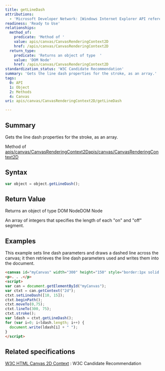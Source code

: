 ```yaml
---
title: getLineDash
attributions:
  - 'Microsoft Developer Network: [Windows Internet Explorer API reference Article](http://msdn.microsoft.com/en-us/library/ie/hh828809%28v=vs.85%29.aspx)'
readiness: 'Ready to Use'
relationships:
  method_of:
    predicate: 'Method of '
    value: apis/canvas/CanvasRenderingContext2D
    href: /apis/canvas/CanvasRenderingContext2D
  return_type:
    predicate: 'Returns an object of type  '
    value: 'DOM Node'
    href: /apis/canvas/CanvasRenderingContext2D
standardization_status: 'W3C Candidate Recommendation'
summary: 'Gets the line dash properties for the stroke, as an array.'
tags:
  0: API
  1: Object
  2: Methods
  4: Canvas
uri: apis/canvas/CanvasRenderingContext2D/getLineDash

---
```

## <span>Summary</span>

Gets the line dash properties for the stroke, as an array.

Method of [apis/canvas/CanvasRenderingContext2D](/apis/canvas/CanvasRenderingContext2D)[apis/canvas/CanvasRenderingContext2D](/apis/canvas/CanvasRenderingContext2D)

## <span>Syntax</span>

``` js
var object = object.getLineDash();
```

## <span>Return Value</span>

Returns an object of type DOM NodeDOM Node

An array of integers that specifies the length of each "on" and "off" segment.

## <span>Examples</span>

This example sets line dash parameters and draws a dashed line across the canvas; it then retrieves the line dash parameters used and writes them into the document.

``` html
<canvas id="myCanvas" width="300" height="150" style="border:1px solid blue;"></canvas>
<p>. . .</p>
<script>
var can = document.getElementById("myCanvas");
var ctxt = can.getContext("2d");
ctxt.setLineDash([10, 15]);
ctxt.beginPath();
ctxt.moveTo(0,75);
ctxt.lineTo(300, 75);
ctxt.stroke();
var ldash = ctxt.getLineDash();
for (var i=0; i<ldash.length; i++) {
  document.write(ldash[i] + " ");
}
</script>
```

## <span>Related specifications</span>

[W3C HTML Canvas 2D Context](http://www.w3.org/TR/2dcontext/)
:   W3C Candidate Recommendation
